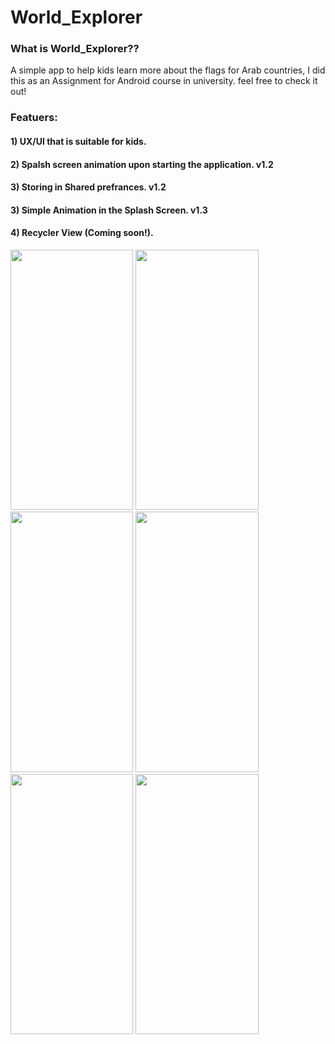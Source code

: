 # World_Explorer

### What is World_Explorer??
A simple app to help kids learn more about the flags for Arab countries, I did this as an Assignment for Android course in university. 
feel free to check it out!

### Featuers:
#### 1) UX/UI that is suitable for kids. 
#### 2) Spalsh screen animation upon starting the application. v1.2
#### 3) Storing in Shared prefrances. v1.2
#### 3) Simple Animation in the Splash Screen. v1.3
#### 4) Recycler View (Coming soon!). 


<p float="center">
  <img src="https://github.com/dana-akesh/World_Explorer/assets/86303193/67eb695b-dfd7-4bb0-8acb-32abcc15a2e1"  width="196.375" height="416.5">
  <img src="https://github.com/dana-akesh/World_Explorer/assets/86303193/ac1e7f51-3fab-4ae9-a476-ecdd423602b9"  width="196.375" height="416.5">
  <img src="https://github.com/dana-akesh/World_Explorer/assets/86303193/08f51395-ac43-49fa-a2df-0c65c49136d0"  width="196.375" height="416.5">
  <img src="https://github.com/dana-akesh/World_Explorer/assets/86303193/e9e78f47-1a1f-41ec-b6d9-6190dea47a60"  width="196.375" height="416.5">
  <img src="https://github.com/dana-akesh/World_Explorer/assets/86303193/4f6ea3bf-6b74-41a4-9ce7-ccf47ff4ae35"  width="196.375" height="416.5">
  <img src="https://github.com/dana-akesh/World_Explorer/assets/86303193/b16ee734-209f-4217-849d-52abc67c081d"  width="196.375" height="416.5">
</p>
